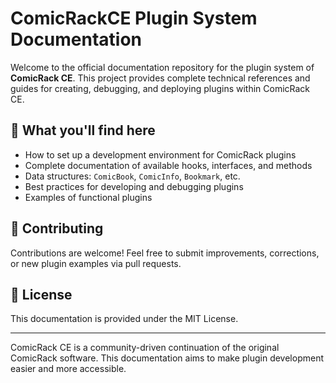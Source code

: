 # ComicRackCE Plugin System Documentation

Welcome to the official documentation repository for the plugin system of **ComicRack CE**.
This project provides complete technical references and guides for creating, debugging, and deploying plugins within ComicRack CE.

## 📌 What you'll find here

- How to set up a development environment for ComicRack plugins
- Complete documentation of available hooks, interfaces, and methods
- Data structures: `ComicBook`, `ComicInfo`, `Bookmark`, etc.
- Best practices for developing and debugging plugins
- Examples of functional plugins


## 🤝 Contributing

Contributions are welcome! Feel free to submit improvements, corrections, or new plugin examples via pull requests.

## 📄 License

This documentation is provided under the MIT License.

---

ComicRack CE is a community-driven continuation of the original ComicRack software.
This documentation aims to make plugin development easier and more accessible.
